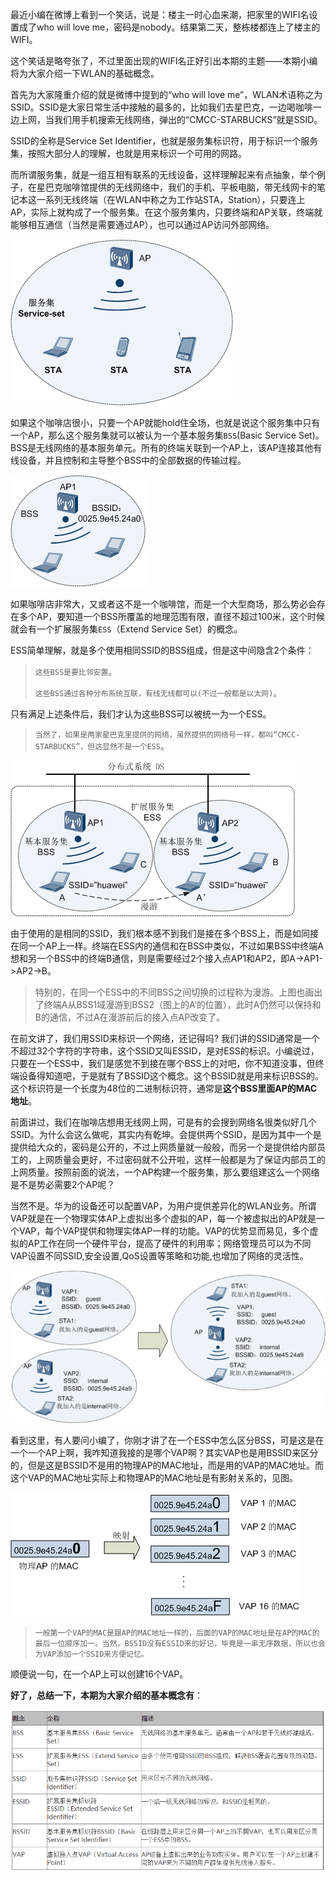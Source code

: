 最近小编在微博上看到一个笑话，说是：楼主一时心血来潮，把家里的WIFI名设置成了who will love me，密码是nobody。结果第二天，整栋楼都连上了楼主的WIFI。

这个笑话是略夸张了，不过里面出现的WIFI名正好引出本期的主题——本期小编将为大家介绍一下WLAN的基础概念。

首先为大家隆重介绍的就是微博中提到的“who will love me”，WLAN术语称之为SSID。SSID是大家日常生活中接触的最多的，比如我们去星巴克，一边喝咖啡一边上网，当我们用手机搜索无线网络，弹出的“CMCC-STARBUCKS”就是SSID。

SSID的全称是Service Set Identifier，也就是服务集标识符，用于标识一个服务集，按照大部分人的理解，也就是用来标识一个可用的网路。

而所谓服务集，就是一组互相有联系的无线设备，这样理解起来有点抽象，举个例子，在星巴克咖啡馆提供的无线网络中，我们的手机、平板电脑，带无线网卡的笔记本这一系列无线终端（在WLAN中称之为工作站STA，Station），只要连上AP，实际上就构成了一个服务集。在这个服务集内，只要终端和AP关联，终端就能够相互通信（当然是需要通过AP），也可以通过AP访问外部网络。

 ![img](assets/53fdba9b9467c.png)

如果这个咖啡店很小，只要一个AP就能hold住全场，也就是说这个服务集中只有一个AP，那么这个服务集就可以被认为一个基本服务集`BSS`(Basic Service Set)。BSS是无线网络的基本服务单元。所有的终端关联到一个AP上，该AP连接其他有线设备，并且控制和主导整个BSS中的全部数据的传输过程。

 ![img](assets/53fdbac18b040.png)

如果咖啡店非常大，又或者这不是一个咖啡馆，而是一个大型商场，那么势必会存在多个AP，要知道一个BSS所覆盖的地理范围有限，直径不超过100米，这个时候就会有一个扩展服务集`ESS`（Extend Service Set）的概念。

ESS简单理解，就是多个使用相同SSID的BSS组成，但是这中间隐含2个条件：

> `这些BSS是要比邻安置`。
>
> `这些BSS通过各种分布系统互联，有线无线都可以(不过一般都是以太网)`。

只有满足上述条件后，我们才认为这些BSS可以被统一为一个ESS。

> `当然了，如果是两家星巴克里提供的网络，虽然提供的网络号一样，都叫“CMCC-STARBUCKS”，但这显然不是一个ESS`。

 ![img](assets/53fdbb00632fb.png)

由于使用的是相同的SSID，我们根本感不到我们是接在多个BSS上，而是如同接在同一个AP上一样。终端在ESS内的通信和在BSS中类似，不过如果BSS中终端A想和另一个BSS中的终端B通信，则是需要经过2个接入点AP1和AP2，即A->AP1->AP2->B。

> 特别的，在同一个ESS中的不同BSS之间切换的过程称为漫游。上图也画出了终端A从BSS1域漫游到BSS2（图上的A’的位置），此时A仍然可以保持和B的通信，不过A在漫游前后的接入点AP改变了。

在前文讲了，我们用SSID来标识一个网络，还记得吗? 我们讲的SSID通常是一个不超过32个字符的字符串，这个SSID又叫ESSID，是对ESS的标识。小编说过，只要在一个ESS中，我们是感觉不到接在哪个BSS上的对吧，你不知道没事，但终端设备得知道吧，于是就有了BSSID这个概念。这个BSSID就是用来标识BSS的。这个标识符是一个长度为48位的二进制标识符，通常是**这个BSS里面AP的MAC地址**。

前面讲过，我们在咖啡店想用无线网上网，可是有的会搜到网络名很类似好几个SSID。为什么会这么做呢，其实内有乾坤。会提供两个SSID，是因为其中一个是提供给大众的，密码是公开的，不过上网质量就一般般，而另一个是提供给内部员工的，上网质量会更好，不过密码就不公开啦，这样一般都是为了保证内部员工的上网质量。按照前面的说法，一个AP构建一个服务集，那么要组建这么一个网络是不是势必需要2个AP呢？

当然不是。华为的设备还可以配置VAP，为用户提供差异化的WLAN业务。所谓VAP就是在一个物理实体AP上虚拟出多个虚拟的AP，每一个被虚拟出的AP就是一个VAP，每个VAP提供和物理实体AP一样的功能。VAP的优势显而易见，多个虚拟的AP工作在同一个硬件平台，提高了硬件的利用率；网络管理员可以为不同VAP设置不同SSID,安全设置,QoS设置等策略和功能,也增加了网络的灵活性。

 ![img](assets/53fdbb2b9dd8a.png)

看到这里，有人要问小编了，你刚才讲了在一个ESS中怎么区分BSS，可是这是在一个一个AP上啊，我咋知道我接的是哪个VAP啊？其实VAP也是用BSSID来区分的，但是这是BSSID不是用的物理AP的MAC地址，而是用的VAP的MAC地址。而这个VAP的MAC地址实际上和物理AP的MAC地址是有影射关系的，见图。

 ![img](assets/53ffde3e885f1.png)

> `一般第一个VAP的MAC是跟AP的MAC地址一样的，后面的VAP的MAC地址是在AP的MAC的最后一位顺序加一。当然，BSSID没有ESSID来的好记，毕竟是一串无序数据，所以也会为VAP添加一个SSID来方便记忆。`

顺便说一句，在一个AP上可以创建16个VAP。

**好了，总结一下，本期为大家介绍的基本概念有**：

 ![1565252612340](assets/1565252612340.png)
